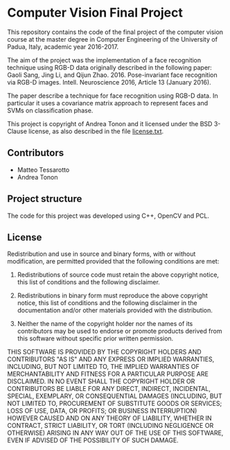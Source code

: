 # Computer Vision Final Project #

This repository contains the code of the final project of the computer vision course at the master degree in Computer Engineering of the University of Padua, Italy, academic year 2016-2017.

The aim of the project was the implementation of a face recognition technique using RGB-D data originally described in the following paper: 
Gaoli Sang, Jing Li, and Qijun Zhao. 2016. Pose-invariant face recognition via RGB-D images. Intell. Neuroscience 2016, Article 13 (January 2016).

The paper describe a technique for face recognition using RGB-D data.
In particular it uses a covariance matrix approach to represent faces and SVMs on classification phase.

This project is copyright of Andrea Tonon and it licensed under the BSD 3-Clause license, as also described in the file [license.txt](license.txt).

## Contributors ##

* Matteo Tessarotto
* Andrea Tonon

## Project structure ##

The code for this project was developed using C++, OpenCV and PCL.

## License

Redistribution and use in source and binary forms, with or without modification, are permitted provided that the following conditions are met:

1. Redistributions of source code must retain the above copyright notice, this list of conditions and the following disclaimer.

2. Redistributions in binary form must reproduce the above copyright notice, this list of conditions and the following disclaimer in the documentation and/or other materials provided with the distribution.

3. Neither the name of the copyright holder nor the names of its contributors may be used to endorse or promote products derived from this software without specific prior written permission.

THIS SOFTWARE IS PROVIDED BY THE COPYRIGHT HOLDERS AND CONTRIBUTORS "AS IS" AND ANY EXPRESS OR IMPLIED WARRANTIES, INCLUDING, BUT NOT LIMITED TO, THE IMPLIED WARRANTIES OF MERCHANTABILITY AND FITNESS FOR A PARTICULAR PURPOSE ARE DISCLAIMED. IN NO EVENT SHALL THE COPYRIGHT HOLDER OR CONTRIBUTORS BE LIABLE FOR ANY DIRECT, INDIRECT, INCIDENTAL, SPECIAL, EXEMPLARY, OR CONSEQUENTIAL DAMAGES (INCLUDING, BUT NOT LIMITED TO, PROCUREMENT OF SUBSTITUTE GOODS OR SERVICES; LOSS OF USE, DATA, OR PROFITS; OR BUSINESS INTERRUPTION) HOWEVER CAUSED AND ON ANY THEORY OF LIABILITY, WHETHER IN CONTRACT, STRICT LIABILITY, OR TORT (INCLUDING NEGLIGENCE OR OTHERWISE) ARISING IN ANY WAY OUT OF THE USE OF THIS SOFTWARE, EVEN IF ADVISED OF THE POSSIBILITY OF SUCH DAMAGE.
